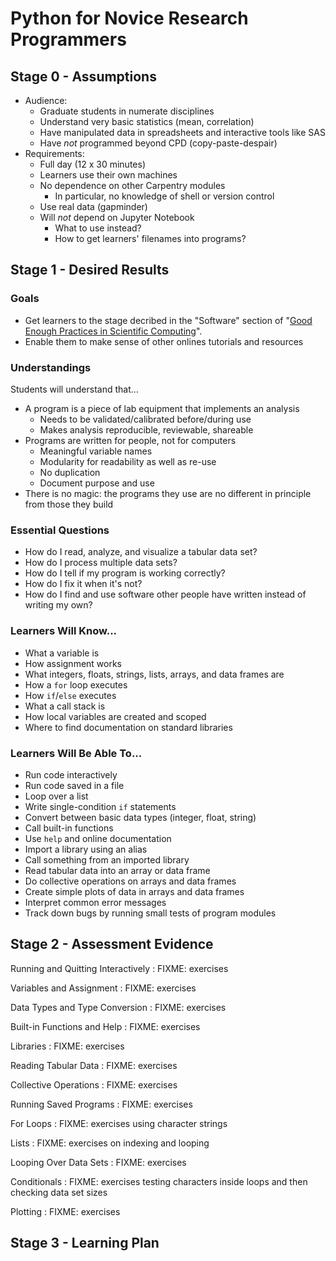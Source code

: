 # Python for Novice Research Programmers

## Stage 0 - Assumptions

*   Audience:
    *   Graduate students in numerate disciplines
    *   Understand very basic statistics (mean, correlation)
    *   Have manipulated data in spreadsheets and interactive tools like SAS
    *   Have _not_ programmed beyond CPD (copy-paste-despair)
*   Requirements:
    *   Full day (12 x 30 minutes)
    *   Learners use their own machines
    *   No dependence on other Carpentry modules
        *   In particular, no knowledge of shell or version control
    *   Use real data (gapminder)
    *   Will _not_ depend on Jupyter Notebook
        *   What to use instead?
        *   How to get learners' filenames into programs?

## Stage 1 - Desired Results

### Goals

*   Get learners to the stage decribed in the "Software" section of
    "[Good Enough Practices in Scientific Computing][good-enough]".
*   Enable them to make sense of other onlines tutorials and resources

### Understandings

Students will understand that...

*   A program is a piece of lab equipment that implements an analysis
    *   Needs to be validated/calibrated before/during use
    *   Makes analysis reproducible, reviewable, shareable
*   Programs are written for people, not for computers
    *   Meaningful variable names
    *   Modularity for readability as well as re-use
    *   No duplication
    *   Document purpose and use
*   There is no magic: the programs they use are no different in principle from those they build

### Essential Questions

*   How do I read, analyze, and visualize a tabular data set?
*   How do I process multiple data sets?
*   How do I tell if my program is working correctly?
*   How do I fix it when it's not?
*   How do I find and use software other people have written instead of writing my own?

### Learners Will Know...

*   What a variable is
*   How assignment works
*   What integers, floats, strings, lists, arrays, and data frames are
*   How a `for` loop executes
*   How `if`/`else` executes
*   What a call stack is
*   How local variables are created and scoped
*   Where to find documentation on standard libraries

### Learners Will Be Able To...

*   Run code interactively
*   Run code saved in a file
*   Loop over a list
*   Write single-condition `if` statements
*   Convert between basic data types (integer, float, string)
*   Call built-in functions
*   Use `help` and online documentation
*   Import a library using an alias
*   Call something from an imported library
*   Read tabular data into an array or data frame
*   Do collective operations on arrays and data frames
*   Create simple plots of data in arrays and data frames
*   Interpret common error messages
*   Track down bugs by running small tests of program modules

## Stage 2 - Assessment Evidence

Running and Quitting Interactively
:   FIXME: exercises

Variables and Assignment
:   FIXME: exercises

Data Types and Type Conversion
:   FIXME: exercises

Built-in Functions and Help
:   FIXME: exercises

Libraries
:   FIXME: exercises

Reading Tabular Data
:   FIXME: exercises

Collective Operations
:   FIXME: exercises

Running Saved Programs
:   FIXME: exercises

For Loops
:   FIXME: exercises using character strings

Lists
:   FIXME: exercises on indexing and looping

Looping Over Data Sets
:   FIXME: exercises

Conditionals
:   FIXME: exercises testing characters inside loops and then checking data set sizes

Plotting
:   FIXME: exercises

## Stage 3 - Learning Plan

[good-enough]: https://github.com/swcarpentry/good-enough-practices-in-scientific-computing
